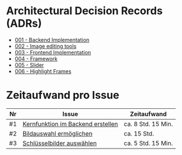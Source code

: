 # Architectural Decision Records (ADRs)

- [001 - Backend Implementation](001-backend-implementation.md)
- [002 - Image editing tools](002-image-editing-tools.md)
- [003 - Frontend Implementation](003-frontend-implementation.md)
- [004 - Framework](004-framework.md)
- [005 - Slider](005-slider.md)
- [006 - Highlight Frames](006-highlight-frames.md)



# Zeitaufwand pro Issue

| Nr | Issue                                                                                                   | Zeitaufwand        |
|----|---------------------------------------------------------------------------------------------------------|--------------------|
| #1 | [Kernfunktion im Backend erstellen](https://github.com/mi-classroom/mi-master-wt-beiboot-2024/issues/1) | ca. 8 Std. 15 Min. |
| #2 | [Bildauswahl ermöglichen](https://github.com/mi-classroom/mi-master-wt-beiboot-2024/issues/2)           | ca. 15 Std.        |
| #3 | [Schlüsselbilder auswählen](https://github.com/mi-classroom/mi-master-wt-beiboot-2024/issues/3)         | ca. 5 Std. 15 Min. |